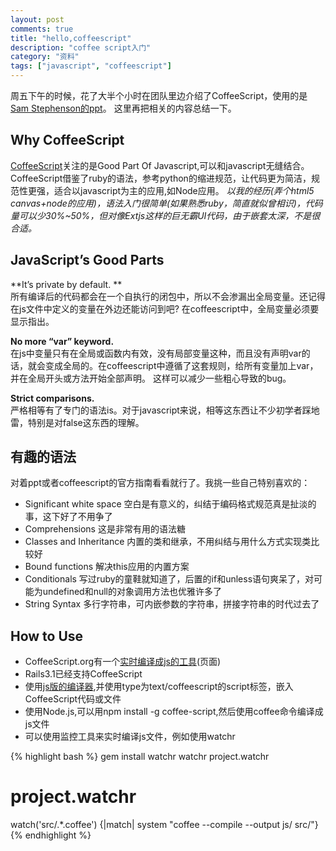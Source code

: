 ```yaml
---
layout: post
comments: true
title: "hello,coffeescript"
description: "coffee script入门"
category: "资料"
tags: ["javascript", "coffeescript"]
---
```


周五下午的时候，花了大半个小时在团队里边介绍了CoffeeScript，使用的是[Sam Stephenson的ppt][1]。
这里再把相关的内容总结一下。

## Why CoffeeScript
[CoffeeScript][2]关注的是Good Part Of Javascript,可以和javascript无缝结合。
CoffeeScript借鉴了ruby的语法，参考python的缩进规范，让代码更为简洁，规范性更强，适合以javascript为主的应用,如Node应用。
*以我的经历(弄个html5 canvas+node的应用)，语法入门很简单(如果熟悉ruby，简直就似曾相识)，代码量可以少30%~50%，但对像Extjs这样的巨无霸UI代码，由于嵌套太深，不是很合适。*

## JavaScript’s Good Parts
**It’s private by default. **  
所有编译后的代码都会在一个自执行的闭包中，所以不会渗漏出全局变量。还记得在js文件中定义的变量在外边还能访问到吧? 在coffeescript中，全局变量必须要显示指出。

**No more “var” keyword.**  
在js中变量只有在全局或函数内有效，没有局部变量这种，而且没有声明var的话，就会变成全局的。在coffeescript中遵循了这套规则，给所有变量加上var，并在全局开头或方法开始全部声明。
这样可以减少一些粗心导致的bug。

**Strict comparisons.**  
严格相等有了专门的语法is。对于javascript来说，相等这东西让不少初学者踩地雷，特别是对false这东西的理解。

## 有趣的语法
对着ppt或者coffeescript的官方指南看看就行了。我挑一些自己特别喜欢的：

* Significant white space 空白是有意义的，纠结于编码格式规范真是扯淡的事，这下好了不用争了
* Comprehensions 这是非常有用的语法糖
* Classes and Inheritance 内置的类和继承，不用纠结与用什么方式实现类比较好
* Bound functions 解决this应用的内置方案
* Conditionals 写过ruby的童鞋就知道了，后置的if和unless语句爽呆了，对可能为undefined和null的对象调用方法也优雅许多了
* String Syntax 多行字符串，可内嵌参数的字符串，拼接字符串的时代过去了

## How to Use
* CoffeeScript.org有一个[实时编译成js的工具][4](页面)
* Rails3.1已经支持CoffeeScript
* 使用[js版的编译器][3],并使用type为text/coffeescript的script标签，嵌入CoffeeScript代码或文件
* 使用Node.js,可以用npm install -g coffee-script,然后使用coffee命令编译成js文件
* 可以使用监控工具来实时编译js文件，例如使用watchr

{% highlight bash %}
gem install watchr
watchr project.watchr

# project.watchr
watch('src\/.*\.coffee') {|match| system "coffee --compile --output js/ src/"}
{% endhighlight %}

 [1]: http://sstephenson.s3.amazonaws.com/presentations/fowa-2011-coffeescript.pdf
 [2]: http://coffeescript.org/
 [3]: http://coffeescript.org/extras/coffee-script.js
 [4]: http://coffeescript.org/#try:1
